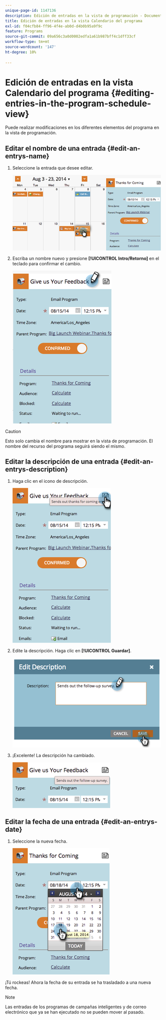 ```yaml
---
unique-page-id: 1147136
description: Edición de entradas en la vista de programación - Documentos de Marketo - Documentación del producto
title: Edición de entradas en la vista Calendario del programa
exl-id: f04cfb84-ff96-4f4e-ab0d-d4b0b95a9f9c
feature: Programs
source-git-commit: 09a656c3a0d0002edfa1a61b987bff4c1dff33cf
workflow-type: tm+mt
source-wordcount: '147'
ht-degree: 10%

---
```


# Edición de entradas en la vista Calendario del programa {#editing-entries-in-the-program-schedule-view}

Puede realizar modificaciones en los diferentes elementos del programa en la vista de programación.

## Editar el nombre de una entrada {#edit-an-entrys-name}

1. Seleccione la entrada que desee editar.

   ![](assets/image2014-9-18-18-3a1-3a36.png)

1. Escriba un nombre nuevo y presione **[!UICONTROL Intro/Retorno]** en el teclado para confirmar el cambio.

   ![](assets/image2014-9-18-18-3a1-3a53.png)

>[!CAUTION]
>
>Esto solo cambia el nombre para mostrar en la vista de programación. El nombre del recurso del programa seguirá siendo el mismo.

## Editar la descripción de una entrada {#edit-an-entrys-description}

1. Haga clic en el icono de descripción.

   ![](assets/image2014-9-18-18-3a3-3a7.png)

1. Edite la descripción. Haga clic en **[!UICONTROL Guardar]**.

   ![](assets/image2014-9-18-18-3a3-3a22.png)

1. ¡Excelente! La descripción ha cambiado.

   ![](assets/image2014-9-18-18-3a3-3a48.png)

## Editar la fecha de una entrada {#edit-an-entrys-date}

1. Seleccione la nueva fecha.

   ![](assets/image2014-9-18-18-3a4-3a39.png)

¡Tú rockeas! Ahora la fecha de su entrada se ha trasladado a una nueva fecha.

>[!NOTE]
>
> Las entradas de los programas de campañas inteligentes y de correo electrónico que ya se han ejecutado no se pueden mover al pasado.
